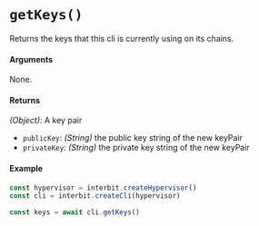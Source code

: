 # `getKeys()`

Returns the keys that this cli is currently using on its chains.

#### Arguments

None.

#### Returns

*(Object)*: A key pair
  - `publicKey`: *(String)* the public key string of the new keyPair
  - `privateKey`: *(String)* the private key string of the new keyPair

#### Example

```js
const hypervisor = interbit.createHypervisor()
const cli = interbit.createCli(hypervisor)

const keys = await cli.getKeys()
```

